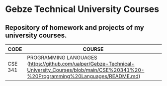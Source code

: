 
# Gebze Technical University Courses

## Repository of homework and projects of my university courses.


| CODE | COURSE |
| ------ | ------ |
| CSE 341 | PROGRAMMING LANGUAGES (https://github.com/ualper/Gebze-Technical-University_Courses/blob/main/CSE%20341%20-%20Programming%20Languages/README.md) |


